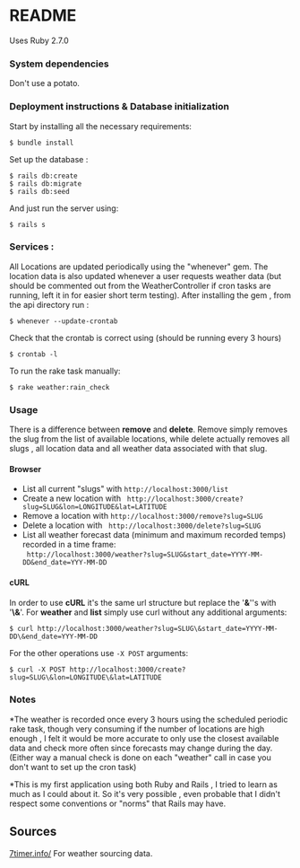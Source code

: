 # README

Uses Ruby 2.7.0

### System dependencies
 Don't use a potato.

### Deployment instructions & Database initialization 

Start by installing all the necessary requirements:
```
$ bundle install
```
Set up the database :
```
$ rails db:create
$ rails db:migrate
$ rails db:seed
```
And just run the server using:
```
$ rails s
```

### Services :

All Locations are updated periodically using the "whenever" gem. The location data is also updated whenever a user requests weather data (but should be commented out from the WeatherController if cron tasks are running, left it in for easier short term testing). 
After installing the gem , from the api directory run :
```
$ whenever --update-crontab
```

Check that the crontab is correct using (should be running every 3 hours)
```
$ crontab -l
```
To run the rake task manually:
```
$ rake weather:rain_check
```


### Usage

There is a difference between **remove** and **delete**.
Remove simply removes the slug from the list of available locations, while delete actually removes all slugs , all location data and all weather data associated with that slug.

 #### Browser 
 * List all current "slugs" with ``` http://localhost:3000/list  ```
 * Create a new location with ``` http://localhost:3000/create?slug=SLUG&lon=LONGITUDE&lat=LATITUDE```
 * Remove a location with ``` http://localhost:3000/remove?slug=SLUG ```
 * Delete a location with ``` http://localhost:3000/delete?slug=SLUG```
 * List all weather forecast data (minimum and maximum recorded temps) recorded in a time frame:  
     ``` http://localhost:3000/weather?slug=SLUG&start_date=YYYY-MM-DD&end_date=YYY-MM-DD```
 
 
 #### cURL 
 In order to use **cURL**  it's the same url structure but replace the '**&**''s with '**\\&**'.
 For **weather** and **list** simply use curl without any additional arguments:
 ```
 $ curl http://localhost:3000/weather?slug=SLUG\&start_date=YYYY-MM-DD\&end_date=YYY-MM-DD
 ```
 For the other operations use ``` -X POST ``` arguments:
 ```
 $ curl -X POST http://localhost:3000/create?slug=SLUG\&lon=LONGITUDE\&lat=LATITUDE
 ```
 
 ### Notes
 *The weather is recorded once every 3 hours using the scheduled periodic rake task, though very consuming if the number of locations are high enough , I felt it would be more accurate to only use the closest available data and check more often since forecasts may change during the day.(Either way a manual check is done on each "weather" call in case you don't want to set up the cron task)

*This is my first application using both Ruby and Rails , I tried to learn as much as I could about it. So it's very possible , even probable that I didn't respect some conventions or "norms" that Rails may have.



## Sources 
[7timer.info/](https://www.7timer.info/) For weather sourcing data.
